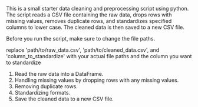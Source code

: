 This is a small starter data cleaning and preprocessing script using python. The script reads a CSV file containing the raw data, drops rows with missing values, removes duplicate rows, and standardizes specified columns to lower case. The cleaned data is then saved to a new CSV file. 

Before you run the script, make sure to change the file paths.

  replace 'path/to/raw_data.csv', 'path/to/cleaned_data.csv', and 'column_to_standardize' with your actual file paths and the column you want to standardize


  1. Read the raw data into a DataFrame.
  2. Handling missing values by dropping rows with any missing values.
  3. Removing duplicate rows.
  4. Standardizing formats.
  5. Save the cleaned data to a new CSV file.

